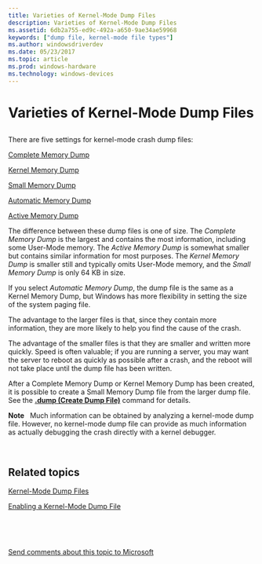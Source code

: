 ```yaml
---
title: Varieties of Kernel-Mode Dump Files
description: Varieties of Kernel-Mode Dump Files
ms.assetid: 6db2a755-ed9c-492a-a650-9ae34ae59968
keywords: ["dump file, kernel-mode file types"]
ms.author: windowsdriverdev
ms.date: 05/23/2017
ms.topic: article
ms.prod: windows-hardware
ms.technology: windows-devices
---
```


# Varieties of Kernel-Mode Dump Files


## <span id="ddk_varieties_of_kernel_mode_dump_files_dbg"></span><span id="DDK_VARIETIES_OF_KERNEL_MODE_DUMP_FILES_DBG"></span>


There are five settings for kernel-mode crash dump files:

[Complete Memory Dump](complete-memory-dump.md)

[Kernel Memory Dump](kernel-memory-dump.md)

[Small Memory Dump](small-memory-dump.md)

[Automatic Memory Dump](automatic-memory-dump.md)

[Active Memory Dump](active-memory-dump.md)

The difference between these dump files is one of size. The *Complete Memory Dump* is the largest and contains the most information, including some User-Mode memory. The *Active Memory Dump* is somewhat smaller but contains similar information for most purposes.  The *Kernel Memory Dump* is smaller still and typically omits User-Mode memory, and the *Small Memory Dump* is only 64 KB in size.

If you select *Automatic Memory Dump*, the dump file is the same as a Kernel Memory Dump, but Windows has more flexibility in setting the size of the system paging file.

The advantage to the larger files is that, since they contain more information, they are more likely to help you find the cause of the crash.

The advantage of the smaller files is that they are smaller and written more quickly. Speed is often valuable; if you are running a server, you may want the server to reboot as quickly as possible after a crash, and the reboot will not take place until the dump file has been written.

After a Complete Memory Dump or Kernel Memory Dump has been created, it is possible to create a Small Memory Dump file from the larger dump file. See the [**.dump (Create Dump File)**](-dump--create-dump-file-.md) command for details.

**Note**   Much information can be obtained by analyzing a kernel-mode dump file. However, no kernel-mode dump file can provide as much information as actually debugging the crash directly with a kernel debugger.

 

## <span id="related_topics"></span>Related topics


[Kernel-Mode Dump Files](kernel-mode-dump-files.md)

[Enabling a Kernel-Mode Dump File](enabling-a-kernel-mode-dump-file.md)

 

 

[Send comments about this topic to Microsoft](mailto:wsddocfb@microsoft.com?subject=Documentation%20feedback%20[debugger\debugger]:%20Varieties%20of%20Kernel-Mode%20Dump%20Files%20%20RELEASE:%20%285/15/2017%29&body=%0A%0APRIVACY%20STATEMENT%0A%0AWe%20use%20your%20feedback%20to%20improve%20the%20documentation.%20We%20don't%20use%20your%20email%20address%20for%20any%20other%20purpose,%20and%20we'll%20remove%20your%20email%20address%20from%20our%20system%20after%20the%20issue%20that%20you're%20reporting%20is%20fixed.%20While%20we're%20working%20to%20fix%20this%20issue,%20we%20might%20send%20you%20an%20email%20message%20to%20ask%20for%20more%20info.%20Later,%20we%20might%20also%20send%20you%20an%20email%20message%20to%20let%20you%20know%20that%20we've%20addressed%20your%20feedback.%0A%0AFor%20more%20info%20about%20Microsoft's%20privacy%20policy,%20see%20http://privacy.microsoft.com/default.aspx. "Send comments about this topic to Microsoft")





